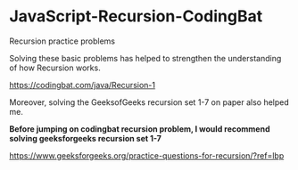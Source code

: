 # JavaScript-Recursion-CodingBat

Recursion practice problems

Solving these basic problems has helped to strengthen the understanding of how Recursion works.

https://codingbat.com/java/Recursion-1

Moreover, solving the GeeksofGeeks recursion set 1-7 on paper also helped me.

**Before jumping on codingbat recursion problem, I would recommend solving geeksforgeeks recursion set 1-7**

https://www.geeksforgeeks.org/practice-questions-for-recursion/?ref=lbp
